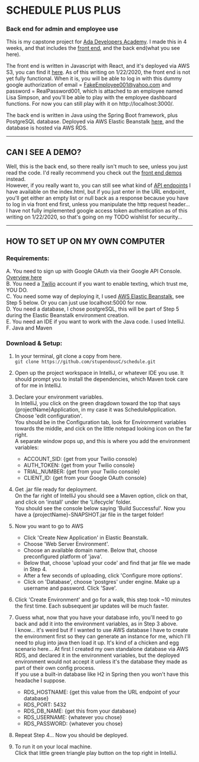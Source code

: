 # SCHEDULE PLUS PLUS
### Back end for admin and employee use

This is my capstone project for <a href="https://adadevelopersacademy.org">Ada Developers Academy</a>.  I made this in 4 weeks, and that includes the [front end](https://github.com/stupendousC/schedulePlusPlus), and the back end(what you see here).  

The front end is written in Javascript with React, and it's deployed via AWS S3, you can find it [here](http://schedplusplus.s3-website-us-west-2.amazonaws.com/).  As of this writing on 1/22/2020, the front end is not yet fully functional.  When it is, you will be able to log in with this dummy google authorization of email = FakeEmployee001@yahoo.com and password = RealPassword001, which is attached to an employee named Lisa Simpson, and you'll be able to play with the employee dashboard functions.  For now you can still play with it on http://localhost:3000/.

The back end is written in Java using the Spring Boot framework, plus PostgreSQL database.  Deployed via AWS Elastic Beanstalk [here](http://schedplusplusbackend.us-west-2.elasticbeanstalk.com/), and the database is hosted via AWS RDS.

***

## CAN I SEE A DEMO?  

Well, this is the back end, so there really isn't much to see, unless you just read the code.  I'd really recommend you check out the [front end demos](https://github.com/stupendousC/schedulePlusPlus) instead.  
However, if you really want to, you can still see what kind of [API endpoints](http://schedplusplusbackend.us-west-2.elasticbeanstalk.com/) I have available on the index.html, but if you just enter in the URL endpoint, you'll get either an empty list or null back as a response because you have to log in via front end first, unless you manipulate the http request header...  
I have not fully implemented google access token authentication as of this writing on 1/22/2020, so that's going on my TODO wishlist for security...

***

## HOW TO SET UP ON MY OWN COMPUTER
### Requirements: 
A. You need to sign up with Google OAuth via their Google API Console.  [Overview here](https://developers.google.com/identity/protocols/OAuth2)  
B. You need a [Twilio](https://www.twilio.com/) account if you want to enable texting, which trust me, YOU DO.  
C. You need some way of deploying it, I used [AWS Elastic Beanstalk](https://aws.amazon.com/elasticbeanstalk/?nc2=type_a), see Step 5 below.  Or you can just use localhost:5000 for now.  
D. You need a database, I chose postgreSQL, this will be part of Step 5 during the Elastic Beanstalk environment creation.  
E. You need an IDE if you want to work with the Java code.  I used IntelliJ.  
F. Java and Maven 
  
### Download & Setup:
1. In your terminal, git clone a copy from here.  
    `git clone https://github.com/stupendousC/schedule.git`

2. Open up the project workspace in IntelliJ, or whatever IDE you use.  It should prompt you to install the dependencies, which Maven took care of for me in IntelliJ.

3. Declare your environment variables.  
  In IntelliJ, you click on the green dragdown toward the top that says {projectName}Application, in my case it was ScheduleApplication.  
  Choose 'edit configuration'.  
  You should be in the Configuration tab, look for Environment variables towards the middle, and cick on the little notepad looking icon on the far right.  
  A separate window pops up, and this is where you add the environment variables:  
    * ACCOUNT_SID: {get from your Twilio console}
    * AUTH_TOKEN: {get from your Twilio console}
    * TRIAL_NUMBER: {get from your Twilio console}
    * CLIENT_ID: {get from your Google OAuth console}
  
4. Get .jar file ready for deployment.  
  On the far right of IntelliJ you should see a Maven option, click on that, and click on 'install' under the 'Lifecycle' folder.  
  You should see the console below saying 'Build Successful'.  Now you have a {projectName}-SNAPSHOT.jar file in the target folder!
 
5. Now you want to go to AWS
    * Click 'Create New Application' in Elastic Beanstalk.
    * Choose 'Web Server Environment'.
    * Choose an available domain name.  Below that, choose preconfigured platform of 'java'.
    * Below that, choose 'upload your code' and find that jar file we made in Step 4.
    * After a few seconds of uploading, click 'Configure more options'.
    * Click on 'Database', choose 'postgres' under engine.  Make up a username and password.  Click 'Save'.

6. Click 'Create Environment' and go for a walk, this step took ~10 minutes the first time.  Each subsequent jar updates will be much faster.

7. Guess what, now that you have your database info, you'll need to go back and add it into the environment variables, as in Step 3 above.    
    I know... it's weird but if I wanted to use AWS database I have to create the environment first so they can generate an instance for me, which I'll need to plug into java then load it up.  It's kind of a chicken and egg scenario here...  At first I created my own standalone database via AWS RDS, and declared it in the environment variables, but the deployed environment would not accept it unless it's the database they made as part of their own config process.  
    If you use a built-in database like H2 in Spring then you won't have this headache I suppose.  
    * RDS_HOSTNAME: {get this value from the URL endpoint of your database}
    * RDS_PORT: 5432
    * RDS_DB_NAME: {get this from your database}
    * RDS_USERNAME: {whatever you chose}
    * RDS_PASSWORD: {whatever you chose}  
8.  Repeat Step 4... Now you should be deployed. 
  
9. To run it on your local machine.  
  Click that little green triangle play button on the top right in IntelliJ.  